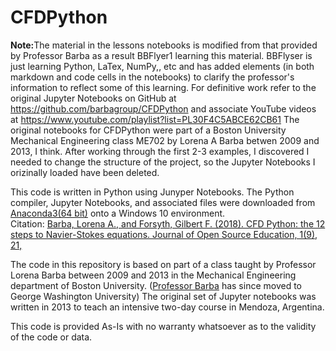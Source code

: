 # CFDPython
<strong>Note:</strong>The material in the lessons notebooks is modified from that provided by Professor Barba as a result BBFlyer1 learning this material.  BBFlyser is just learning Python, LaTex, NumPy,, etc and has added elements (in both markdown and code cells in the notebooks) to clarify the professor's information to reflect some of this learning. For definitive work refer to the original Jupyter Notebooks on GitHub at https://github.com/barbagroup/CFDPython and associate YouTube videos at https://www.youtube.com/playlist?list=PL30F4C5ABCE62CB61 The original notebooks for CFDPython were part of a Boston University Mechanical Engineering class ME702 by Lorena A Barba betwen 2009 and 2013, I think.  After working through the first 2-3 examples, I discovered I needed to change the structure of the project, so the Jupyter Notebooks I orizinally loaded have been deleted.  

This code is written in Python using Junyper Notebooks.  The Python compiler, Jupyter Notebooks, and associated files were downloaded from [Anaconda3(64 bit)](https://www.anaconda.com/download/) onto  a Windows 10 environment.
<br>
Citation: [Barba, Lorena A., and Forsyth, Gilbert F. (2018). CFD Python: the 12 steps to Navier-Stokes equations. Journal of Open Source Education, 1(9), 21,](https://doi.org/10.21105/jose.00021)

The code in this repository is based on part of a class taught by Professor Lorena Barba between 2009 and 2013 in the Mechanical Engineering department of Boston University. ([Professor Barba](http://lorenabarba.com/) has since moved to George Washington University) The original set of Jupyter notebooks was written in 2013 to teach an intensive two-day course in Mendoza, Argentina. 

This code is provided As-Is with no warranty whatsoever as to the validity of the code or data.
